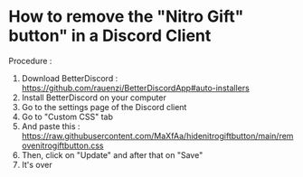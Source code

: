 # How to remove the "Nitro Gift" button" in a Discord Client
Procedure :

1. Download BetterDiscord : https://github.com/rauenzi/BetterDiscordApp#auto-installers
2. Install BetterDiscord on your computer
3. Go to the settings page of the Discord client
4. Go to "Custom CSS" tab
5. And paste this : https://raw.githubusercontent.com/MaXfAa/hidenitrogiftbutton/main/removenitrogiftbutton.css
7. Then, click on "Update" and after that on "Save"
8. It's over
